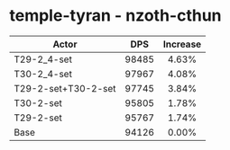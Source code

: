 # temple-tyran - nzoth-cthun
| Actor | DPS | Increase |
|---|:---:|:---:|
|T29-2_4-set|98485|4.63%|
|T30-2_4-set|97967|4.08%|
|T29-2-set+T30-2-set|97745|3.84%|
|T30-2-set|95805|1.78%|
|T29-2-set|95767|1.74%|
|Base|94126|0.00%|
